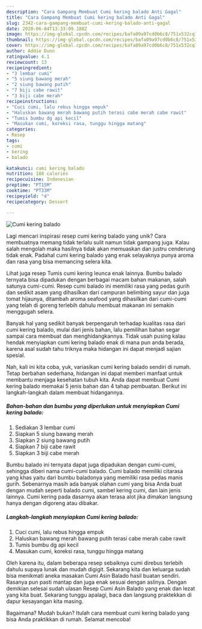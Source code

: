 ```yaml
---
description: "Cara Gampang Membuat Cumi kering balado Anti Gagal"
title: "Cara Gampang Membuat Cumi kering balado Anti Gagal"
slug: 2342-cara-gampang-membuat-cumi-kering-balado-anti-gagal
date: 2020-06-04T13:33:09.188Z
image: https://img-global.cpcdn.com/recipes/bafa09a97cd0b6c8/751x532cq70/cumi-kering-balado-foto-resep-utama.jpg
thumbnail: https://img-global.cpcdn.com/recipes/bafa09a97cd0b6c8/751x532cq70/cumi-kering-balado-foto-resep-utama.jpg
cover: https://img-global.cpcdn.com/recipes/bafa09a97cd0b6c8/751x532cq70/cumi-kering-balado-foto-resep-utama.jpg
author: Addie Dunn
ratingvalue: 4.1
reviewcount: 13
recipeingredient:
- "3 lembar cumi"
- "5 siung bawang merah"
- "2 siung bawang putih"
- "7 biji cabe rawit"
- "3 biji cabe merah"
recipeinstructions:
- "Cuci cumi, lalu rebus hingga empuk"
- "Haluskan bawang merah bawang putih terasi cabe merah cabe rawit"
- "Tumis bumbu dg api kecil"
- "Masukan cumi, koreksi rasa, tunggu hingga matang"
categories:
- Resep
tags:
- cumi
- kering
- balado

katakunci: cumi kering balado 
nutrition: 188 calories
recipecuisine: Indonesian
preptime: "PT15M"
cooktime: "PT33M"
recipeyield: "4"
recipecategory: Dessert

---
```



![Cumi kering balado](https://img-global.cpcdn.com/recipes/bafa09a97cd0b6c8/751x532cq70/cumi-kering-balado-foto-resep-utama.jpg)

Lagi mencari inspirasi resep cumi kering balado yang unik? Cara membuatnya memang tidak terlalu sulit namun tidak gampang juga. Kalau salah mengolah maka hasilnya tidak akan memuaskan dan justru cenderung tidak enak. Padahal cumi kering balado yang enak selayaknya punya aroma dan rasa yang bisa memancing selera kita.

Lihat juga resep Tumis cumi kering leunca enak lainnya. Bumbu balado ternyata bisa dipadukan dengan berbagai macam bahan makanan, salah satunya cumi-cumi. Resep cumi balado ini memiliki rasa yang pedas gurih dan sedikit asam yang dihasilkan dari campuran belimbing sayur dan juga tomat hijaunya, ditambah aroma seafood yang dihasilkan dari cumi-cumi yang telah di goreng terlebih dahulu membuat makanan ini semakin menggugah selera.

Banyak hal yang sedikit banyak berpengaruh terhadap kualitas rasa dari cumi kering balado, mulai dari jenis bahan, lalu pemilihan bahan segar sampai cara membuat dan menghidangkannya. Tidak usah pusing kalau hendak menyiapkan cumi kering balado enak di mana pun anda berada, karena asal sudah tahu triknya maka hidangan ini dapat menjadi sajian spesial.


Nah, kali ini kita coba, yuk, variasikan cumi kering balado sendiri di rumah. Tetap berbahan sederhana, hidangan ini dapat memberi manfaat untuk membantu menjaga kesehatan tubuh kita. Anda dapat membuat Cumi kering balado memakai 5 jenis bahan dan 4 tahap pembuatan. Berikut ini langkah-langkah dalam membuat hidangannya.

<!--inarticleads1-->

##### Bahan-bahan dan bumbu yang diperlukan untuk menyiapkan Cumi kering balado:

1. Sediakan 3 lembar cumi
1. Siapkan 5 siung bawang merah
1. Siapkan 2 siung bawang putih
1. Siapkan 7 biji cabe rawit
1. Siapkan 3 biji cabe merah


Bumbu balado ini ternyata dapat juga dipadukan dengan cumi-cumi, sehingga diberi nama cumi-cumi balado. Cumi balado memiliki citarasa yang khas yaitu dari bumbu baladonya yang memiliki rasa pedas manis gurih. Sebenarnya masih ada banyak olahan cumi yang bisa Anda buat dengan mudah seperti balado cumi, sambel kering cumi, dan lain jenis lainnya. Cumi kering pada dasarnya akan terasa alot jika dimakan langsung hanya dengan digoreng atau dibakar. 

<!--inarticleads2-->

##### Langkah-langkah menyiapkan Cumi kering balado:

1. Cuci cumi, lalu rebus hingga empuk
1. Haluskan bawang merah bawang putih terasi cabe merah cabe rawit
1. Tumis bumbu dg api kecil
1. Masukan cumi, koreksi rasa, tunggu hingga matang


Oleh karena itu, dalam beberapa resep sebaiknya cumi direbus terlebih dahulu supaya lunak dan mudah digigit. Sekarang kita dan keluarga sudah bisa menikmati aneka masakan Cumi Asin Balado hasil buatan sendiri. Rasanya pun pasti mantap dan juga enak sesuai dengan aslinya. Dengan demikian selesai sudah ulasan Resep Cumi Asin Balado yang enak dan lezat yang kita buat. Sekarang tunggu apalagi, baca dan langsung praktekkan di dapur kesayangan kita masing. 

Bagaimana? Mudah bukan? Itulah cara membuat cumi kering balado yang bisa Anda praktikkan di rumah. Selamat mencoba!

